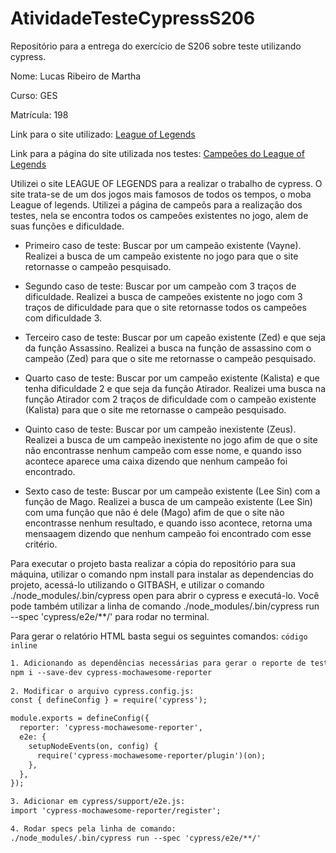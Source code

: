 # AtividadeTesteCypressS206

Repositório para a entrega do exercício de S206 sobre teste utilizando cypress.

Nome: Lucas Ribeiro de Martha

Curso: GES

Matrícula: 198

Link para o site utilizado: [League of Legends](https://www.leagueoflegends.com/pt-br/)

Link para a página do site utilizada nos testes: [Campeões do League of Legends](https://www.leagueoflegends.com/pt-br/champions/)

Utilizei o site LEAGUE OF LEGENDS para a realizar o trabalho de cypress. O site trata-se de um dos jogos mais famosos de todos os tempos, o moba League of legends. Utilizei a página de campeõs para a realização dos testes, nela se encontra todos os campeões existentes no jogo, alem de suas funções e dificuldade.

- Primeiro caso de teste: Buscar por um campeão existente (Vayne). Realizei a busca de um campeão existente no jogo para que o site retornasse o campeão pesquisado.

- Segundo caso de teste: Buscar por um campeão com 3 traços de dificuldade. Realizei a busca de campeões existente no jogo com 3 traços de dificuldade para que o site retornasse todos os campeões com dificuldade 3.

- Terceiro caso de teste: Buscar por um capeão existente (Zed) e que seja da função Assassino. Realizei a busca na função de assassino com o campeão (Zed) para que o site me retornasse o campeão pesquisado.

- Quarto caso de teste: Buscar por um campeão existente (Kalista) e que tenha dificuldade 2 e que seja da função Atirador. Realizei uma busca na função Atirador com 2 traços de dificuldade com o campeão existente (Kalista) para que o site me retornasse o campeão pesquisado.

- Quinto caso de teste: Buscar por um campeão inexistente (Zeus). Realizei a busca de um campeão inexistente no jogo afim de que o site não encontrasse nenhum campeão com esse nome, e quando isso acontece aparece uma caixa dizendo que nenhum campeão foi encontrado.

- Sexto caso de teste: Buscar por um campeão existente (Lee Sin) com a função de Mago. Realizei a busca de um campeão existente (Lee Sin) com uma função que não é dele (Mago) afim de que o site não encontrasse nenhum resultado, e quando isso acontece, retorna uma mensaagem dizendo que nenhum campeão foi encontrado com esse critério.
 
Para executar o projeto basta realizar a cópia do repositório para sua máquina, utilizar o comando npm install para instalar as dependencias do projeto, acessá-lo utilizando o GITBASH, e utilizar o comando ./node_modules/.bin/cypress open para abrir o cypress e executá-lo. Você pode também utilizar a linha de comando ./node_modules/.bin/cypress run --spec 'cypress/e2e/**/' para rodar no terminal.

Para gerar o relatório HTML basta segui os seguintes comandos:
`código inline`
```txt
1. Adicionando as dependências necessárias para gerar o reporte de testes:
npm i --save-dev cypress-mochawesome-reporter
	
2. Modificar o arquivo cypress.config.js:
const { defineConfig } = require('cypress');

module.exports = defineConfig({
  reporter: 'cypress-mochawesome-reporter',
  e2e: {
    setupNodeEvents(on, config) {
      require('cypress-mochawesome-reporter/plugin')(on);
    },
  },
});

3. Adicionar em cypress/support/e2e.js:
import 'cypress-mochawesome-reporter/register';

4. Rodar specs pela linha de comando:
./node_modules/.bin/cypress run --spec 'cypress/e2e/**/'